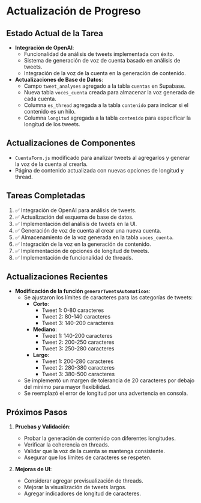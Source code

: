 # Actualización de Progreso

## Estado Actual de la Tarea
- **Integración de OpenAI**: 
  - Funcionalidad de análisis de tweets implementada con éxito.
  - Sistema de generación de voz de cuenta basado en análisis de tweets.
  - Integración de la voz de la cuenta en la generación de contenido.
- **Actualizaciones de Base de Datos**: 
  - Campo `tweet_analyses` agregado a la tabla `cuentas` en Supabase.
  - Nueva tabla `voces_cuenta` creada para almacenar la voz generada de cada cuenta.
  - Columna `es_thread` agregada a la tabla `contenido` para indicar si el contenido es un hilo.
  - Columna `longitud` agregada a la tabla `contenido` para especificar la longitud de los tweets.

## Actualizaciones de Componentes
- `CuentaForm.js` modificado para analizar tweets al agregarlos y generar la voz de la cuenta al crearla.
- Página de contenido actualizada con nuevas opciones de longitud y thread.

## Tareas Completadas
1. ✅ Integración de OpenAI para análisis de tweets.
2. ✅ Actualización del esquema de base de datos.
3. ✅ Implementación del análisis de tweets en la UI.
4. ✅ Generación de voz de cuenta al crear una nueva cuenta.
5. ✅ Almacenamiento de la voz generada en la tabla `voces_cuenta`.
6. ✅ Integración de la voz en la generación de contenido.
7. ✅ Implementación de opciones de longitud de tweets.
8. ✅ Implementación de funcionalidad de threads.

## Actualizaciones Recientes
- **Modificación de la función `generarTweetsAutomaticos`**:
  - Se ajustaron los límites de caracteres para las categorías de tweets:
    - **Corto**: 
      - Tweet 1: 0-80 caracteres
      - Tweet 2: 80-140 caracteres
      - Tweet 3: 140-200 caracteres
    - **Mediano**: 
      - Tweet 1: 140-200 caracteres
      - Tweet 2: 200-250 caracteres
      - Tweet 3: 250-280 caracteres
    - **Largo**: 
      - Tweet 1: 200-280 caracteres
      - Tweet 2: 280-380 caracteres
      - Tweet 3: 380-500 caracteres
  - Se implementó un margen de tolerancia de 20 caracteres por debajo del mínimo para mayor flexibilidad.
  - Se reemplazó el error de longitud por una advertencia en consola.

## Próximos Pasos
1. **Pruebas y Validación**:
   - Probar la generación de contenido con diferentes longitudes.
   - Verificar la coherencia en threads.
   - Validar que la voz de la cuenta se mantenga consistente.
   - Asegurar que los límites de caracteres se respeten.

2. **Mejoras de UI**:
   - Considerar agregar previsualización de threads.
   - Mejorar la visualización de tweets largos.
   - Agregar indicadores de longitud de caracteres.
